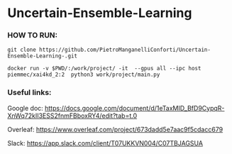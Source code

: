 # Uncertain-Ensemble-Learning

### HOW TO RUN:

```
git clone https://github.com/PietroManganelliConforti/Uncertain-Ensemble-Learning-.git
```
```
docker run -v $PWD/:/work/project/ -it  --gpus all --ipc host piemmec/xai4kd_2:2  python3 work/project/main.py
```

### Useful links:

Google doc: https://docs.google.com/document/d/1eTaxMID_BfD9CypqR-XnWq72kII3ESS2fnmFBboxRY4/edit?tab=t.0

Overleaf: https://www.overleaf.com/project/673dadd5e7aac9f5cdacc679

Slack: https://app.slack.com/client/T07UKKVN004/C07TBJAGSUA

